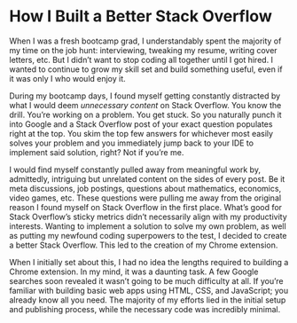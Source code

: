 # How I Built a Better Stack Overflow
When I was a fresh bootcamp grad, I understandably spent the majority of my time on the job hunt: interviewing, tweaking my resume, writing cover letters, etc. But I didn’t want to stop coding all together until I got hired. I wanted to continue to grow my skill set and build something useful, even if it was only I who would enjoy it.

During my bootcamp days, I found myself getting constantly distracted by what I would deem *unnecessary content* on Stack Overflow. You know the drill. You’re working on a problem. You get stuck. So you naturally punch it into Google and a Stack Overflow post of your exact question populates right at the top. You skim the top few answers for whichever most easily solves your problem and you immediately jump back to your IDE to implement said solution, right? Not if you’re me.

I would find myself constantly pulled away from meaningful work by, admittedly, intriguing but unrelated content on the sides of every post. Be it meta discussions, job postings, questions about mathematics, economics, video games, etc. These questions were pulling me away from the original reason I found myself on Stack Overflow in the first place. What’s good for Stack Overflow’s sticky metrics didn’t necessarily align with my productivity interests. Wanting to implement a solution to solve my own problem, as well as putting my newfound coding superpowers to the test, I decided to create a better Stack Overflow. This led to the creation of my Chrome extension.

When I initially set about this, I had no idea the lengths required to building a Chrome extension. In my mind, it was a daunting task. A few Google searches soon revealed it wasn’t going to be much difficulty at all. If you’re familiar with building basic web apps using HTML, CSS, and JavaScript; you already know all you need. The majority of my efforts lied in the initial setup and publishing process, while the necessary code was incredibly minimal.

